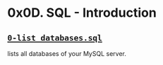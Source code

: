 # 0x0D. SQL - Introduction
 

## [`0-list_databases.sql`](0-list_databases.sql)
lists all databases of your MySQL server.
